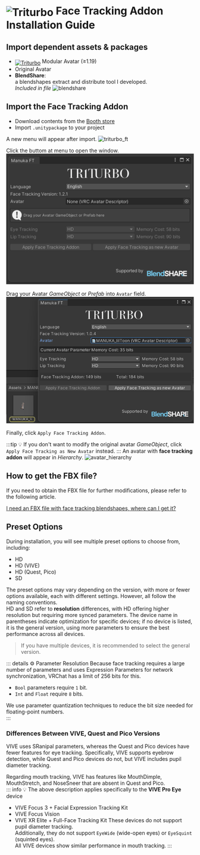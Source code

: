 # <img src="/triturbo_logo.png" alt="Triturbo" style="width: 32px; height: 32px; vertical-align: -4px; display: inline;"/> Face Tracking Addon Installation Guide
## Import dependent assets & packages
- [<img src="/modular_avatar_icon.png" alt="Triturbo" style="width: 24px; height: 24px; vertical-align: -4px; display: inline;"/>](https://modular-avatar.nadena.dev/) Modular Avatar (≥1.19)
- Original Avatar
- **BlendShare**:\
  a blendshapes extract and distribute tool I developed.\
*Included in file*
![blendshare](/blendshare_unitypackage.png)
## Import the Face Tracking Addon
- Download contents from the [Booth store](https://triturbo.booth.pm/)
- Import `.unitypackage` to your project

A new menu will appear after import.
![triturbo_ft](/triturbo_ft.png)

Click the buttom at menu to open the window.
![ft_window](./assets/ft_window.png)

Drag your Avatar *GameObject* or *Prefab* into `Avatar` field.
![ft_window](./assets/ft_window_avatar.png)

Finally, click `Apply Face Tracking Addon`.

:::tip
💡 If you don't want to modify the original avatar *GameObject*,
click `Apply Face Tracking as New Avatar` instead.
:::
An avatar with **face tracking addon** will appear in *Hierarchy*.
![avatar_hierarchy](/avatar_hierarchy.png)

## How to get the FBX file?
If you need to obtain the FBX file for further modifications, please refer to the following article.

[I need an FBX file with face tracking blendshapes, where can I get it?](blendshare)

## Preset Options
During installation, you will see multiple preset options to choose from, including:
- HD
- HD (VIVE)
- HD (Quest, Pico)
- SD

The preset options may vary depending on the version, with more or fewer options available, each with different settings. However, all follow the naming conventions.  
HD and SD refer to **resolution** differences, with HD offering higher resolution but requiring more synced parameters. The device name in parentheses indicate optimization for specific devices; if no device is listed, it is the general version, using more parameters to ensure the best performance across all devices.  
> If you have multiple devices, it is recommended to select the general version.

::: details ⚙ Parameter Resolution
Because face tracking requires a large number of parameters and uses Expression Parameters for network synchronization, VRChat has a limit of 256 bits for this.  
- `Bool` parameters require `1` bit.  
- `Int` and `Float` require `8` bits.  

We use parameter quantization techniques to reduce the bit size needed for floating-point numbers.  
:::

### Differences Between VIVE, Quest and Pico Versions
VIVE uses SRanipal parameters, whereas the Quest and Pico devices have fewer features for eye tracking. Specifically, VIVE supports eyebrow detection, while Quest and Pico devices do not, but VIVE includes pupil diameter tracking.

Regarding mouth tracking, VIVE has features like MouthDimple, MouthStretch, and NoseSneer that are absent in Quest and Pico.  
::: info 💡 The above description applies specifically to the **VIVE Pro Eye** device  


- VIVE Focus 3 + Facial Expression Tracking Kit
- VIVE Focus Vision  
- VIVE XR Elite + Full-Face Tracking Kit
These devices do not support pupil diameter tracking.\
Additionally, they do not support `EyeWide` (wide-open eyes) or `EyeSquint` (squinted eyes).  
All VIVE devices show similar performance in mouth tracking.
:::